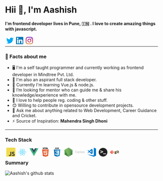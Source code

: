 # Hii 👋, I'm Aashish

#### I'm frontend developer lives in Pune, 🇮🇳 . I love to create amazing things with javascript.

<a href="https://twitter.com/aashish__7" target="_blank">
  <img align="left" alt="Aashish Kushwaha | Twitter" style="margin: 0 4px" width="24px" src="https://raw.githubusercontent.com/aashishkushwaha/aashishkushwaha/master/assets/twitter.svg" />
</a>
<a href="https://www.linkedin.com/in/aashish-kushwaha-338385168/" target="_blank">
  <img align="left" alt="Aashish Kushwaha | LinkedIn" style="margin: 0 4px" width="24px" src="https://raw.githubusercontent.com/aashishkushwaha/aashishkushwaha/master/assets/linkedin.svg" />
</a>
<a href="https://www.instagram.com/aashish.kushwaha7/" target="_blank">
  <img align="left" alt="Aashish Kushwaha | Instagram" style="margin: 0 4px" width="24px" src="https://raw.githubusercontent.com/aashishkushwaha/aashishkushwaha/master/assets/instagram.svg" />
</a>

<br/>
<hr/>

### 🧐 Facts about me

- &#128421; I'm a self taught programmer and currently working as frontend developer in Mindtree Pvt. Ltd.
- 🎯 I'm also an aspirant full stack developer.
- &#128214; Currently I'm learning Vue.js & node.js.
- 👤 I’m looking for mentor who can guide me & share his knowledge/experience with me.
- 🌱 I love to help people reg. coding & other stuff.
- 😊 Willing to contribute in opensource development projects.
- 💬 Ask me about anything related to Web Development, Career Guidance and Cricket.
- ⚡ Source of Inspiration: **Mahendra Singh Dhoni**

<hr/>

### Tech Stack

<img align="left" width="30px" style="margin: 0 4px; border-radius:2px" src="https://raw.githubusercontent.com/github/explore/80688e429a7d4ef2fca1e82350fe8e3517d3494d/topics/javascript/javascript.png" />
<img align="left" width="30px" style="margin: 0 4px; border-radius:2px" src="https://raw.githubusercontent.com/github/explore/80688e429a7d4ef2fca1e82350fe8e3517d3494d/topics/react/react.png" />
<img align="left" width="30px" style="margin: 0 4px; border-radius:2px" src="https://raw.githubusercontent.com/github/explore/80688e429a7d4ef2fca1e82350fe8e3517d3494d/topics/vue/vue.png" />
<img align="left" width="30px" style="margin: 0 4px; border-radius:2px" src="https://raw.githubusercontent.com/github/explore/80688e429a7d4ef2fca1e82350fe8e3517d3494d/topics/html/html.png" />
<img align="left" alt="Visual Studio Code" width="30px" style="margin: 0 4px; border-radius:2px" src="https://raw.githubusercontent.com/github/explore/80688e429a7d4ef2fca1e82350fe8e3517d3494d/topics/css/css.png" />
<img align="left" alt="Visual Studio Code" width="30px" style="margin: 0 4px; border-radius:2px" src="https://raw.githubusercontent.com/github/explore/80688e429a7d4ef2fca1e82350fe8e3517d3494d/topics/nodejs/nodejs.png" />
<img align="left" alt="Visual Studio Code" width="30px" style="margin: 0 4px; border-radius:2px" src="https://raw.githubusercontent.com/github/explore/80688e429a7d4ef2fca1e82350fe8e3517d3494d/topics/express/express.png" />
<img align="left" alt="Visual Studio Code" width="30px" style="margin: 0 4px; border-radius:2px" src="https://raw.githubusercontent.com/github/explore/80688e429a7d4ef2fca1e82350fe8e3517d3494d/topics/visual-studio-code/visual-studio-code.png" />
<img align="left" width="30px" style="margin: 0 4px; border-radius:2px" src="https://raw.githubusercontent.com/github/explore/80688e429a7d4ef2fca1e82350fe8e3517d3494d/topics/terminal/terminal.png" />
<img align="left" width="30px" style="margin: 0 4px; border-radius:2px" src="https://raw.githubusercontent.com/github/explore/80688e429a7d4ef2fca1e82350fe8e3517d3494d/topics/git/git.png" />

<br/>

### Summary

![Aashish's github stats](https://github-readme-stats.vercel.app/api?username=aashishkushwaha&theme=gruvbox&show_icons=true)
